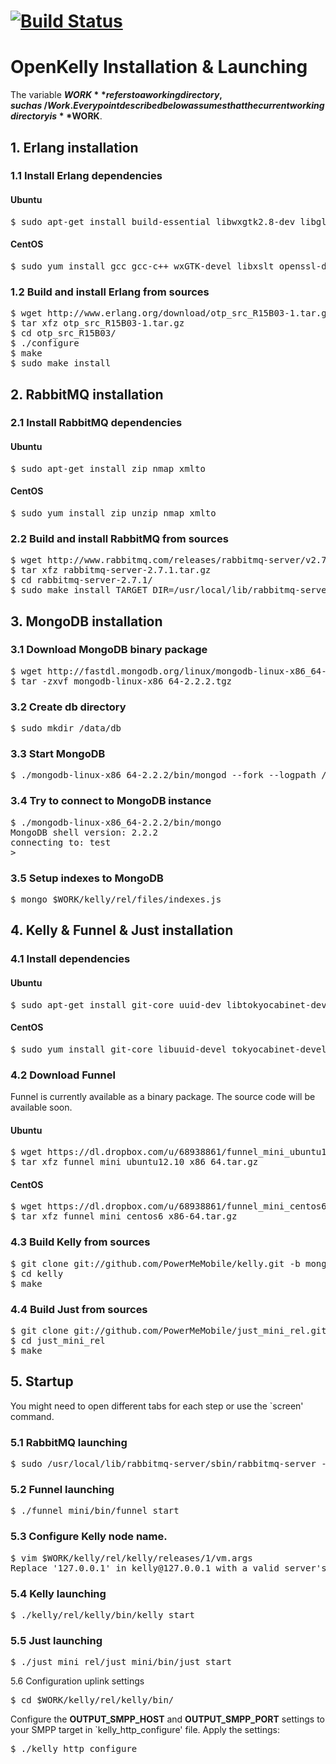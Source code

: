 [![Build Status](https://travis-ci.org/PowerMeMobile/kelly.png?branch=master)](https://travis-ci.org/PowerMeMobile/kelly)
=======
# OpenKelly Installation & Launching

The variable **$WORK** refers to a working directory, such as ~/Work.
Every point described below assumes that the current working directory is **$WORK**.

## 1. Erlang installation

### 1.1 Install Erlang dependencies

#### Ubuntu
<pre>
$ sudo apt-get install build-essential libwxgtk2.8-dev libglu-dev xsltproc libssl-dev libncurses5-dev fop unixodbc-dev default-jdk libtk-img-dev
</pre>
#### CentOS
<pre>
$ sudo yum install gcc gcc-c++ wxGTK-devel libxslt openssl-devel ncurses-devel fop unixODBC-devel java-1.6.0-openjdk-devel
</pre>

### 1.2 Build and install Erlang from sources
<pre>
$ wget http://www.erlang.org/download/otp_src_R15B03-1.tar.gz
$ tar xfz otp_src_R15B03-1.tar.gz
$ cd otp_src_R15B03/
$ ./configure
$ make
$ sudo make install
</pre>


## 2. RabbitMQ installation

### 2.1 Install RabbitMQ dependencies

#### Ubuntu
<pre>
$ sudo apt-get install zip nmap xmlto
</pre>

#### CentOS
<pre>
$ sudo yum install zip unzip nmap xmlto
</pre>

### 2.2 Build and install RabbitMQ from sources
<pre>
$ wget http://www.rabbitmq.com/releases/rabbitmq-server/v2.7.1/rabbitmq-server-2.7.1.tar.gz
$ tar xfz rabbitmq-server-2.7.1.tar.gz
$ cd rabbitmq-server-2.7.1/
$ sudo make install TARGET_DIR=/usr/local/lib/rabbitmq-server SBIN_DIR=/usr/local/lib/rabbitmq-server/sbin MAN_DIR=/usr/local/lib/rabbitmq-server/man
</pre>


## 3. MongoDB installation

### 3.1 Download MongoDB binary package
<pre>
$ wget http://fastdl.mongodb.org/linux/mongodb-linux-x86_64-2.2.2.tgz
$ tar -zxvf mongodb-linux-x86_64-2.2.2.tgz
</pre>

### 3.2 Create db directory
<pre>
$ sudo mkdir /data/db
</pre>

### 3.3 Start MongoDB
<pre>
$ ./mongodb-linux-x86_64-2.2.2/bin/mongod --fork --logpath /data/db/mongo.log --dbpath /data/db/
</pre>

### 3.4 Try to connect to MongoDB instance
<pre>
$ ./mongodb-linux-x86_64-2.2.2/bin/mongo
MongoDB shell version: 2.2.2
connecting to: test
>
</pre>

### 3.5 Setup indexes to MongoDB
<pre>
$ mongo $WORK/kelly/rel/files/indexes.js
</pre>

## 4. Kelly & Funnel & Just installation

### 4.1 Install dependencies

#### Ubuntu
<pre>
$ sudo apt-get install git-core uuid-dev libtokyocabinet-dev libwww-perl
</pre>
#### CentOS
<pre>
$ sudo yum install git-core libuuid-devel tokyocabinet-devel perl-libwww-perl
</pre>

### 4.2 Download Funnel

Funnel is currently available as a binary package. The source code will be available soon.

#### Ubuntu
<pre>
$ wget https://dl.dropbox.com/u/68938861/funnel_mini_ubuntu12.10_x86_64.tar.gz
$ tar xfz funnel_mini_ubuntu12.10_x86_64.tar.gz
</pre>
#### CentOS
<pre>
$ wget https://dl.dropbox.com/u/68938861/funnel_mini_centos6_x86-64.tar.gz
$ tar xfz funnel_mini_centos6_x86-64.tar.gz
</pre>

### 4.3 Build Kelly from sources
<pre>
$ git clone git://github.com/PowerMeMobile/kelly.git -b mongodb_storage
$ cd kelly
$ make
</pre>

### 4.4 Build Just from sources
<pre>
$ git clone git://github.com/PowerMeMobile/just_mini_rel.git
$ cd just_mini_rel
$ make
</pre>

## 5. Startup

You might need to open different tabs for each step or use the `screen' command.

### 5.1 RabbitMQ launching
<pre>
$ sudo /usr/local/lib/rabbitmq-server/sbin/rabbitmq-server -detached
</pre>

### 5.2 Funnel launching
<pre>
$ ./funnel_mini/bin/funnel start
</pre>

### 5.3 Configure Kelly node name.
<pre>
$ vim $WORK/kelly/rel/kelly/releases/1/vm.args
Replace '127.0.0.1' in kelly@127.0.0.1 with a valid server's ip address.
</pre>

### 5.4 Kelly launching
<pre>
$ ./kelly/rel/kelly/bin/kelly start
</pre>

### 5.5 Just launching
<pre>
$ ./just_mini_rel/just_mini/bin/just start
</pre>


5.6 Configuration uplink settings
<pre>
$ cd $WORK/kelly/rel/kelly/bin/
</pre>

Configure the **OUTPUT_SMPP_HOST** and **OUTPUT_SMPP_PORT** settings to your SMPP target in `kelly_http_configure' file.
Apply the settings:
<pre>
$ ./kelly_http_configure
</pre>
